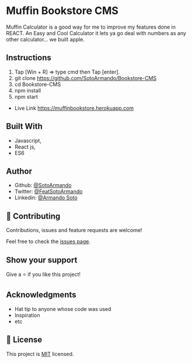 # Muffin Bookstore CMS 

Muffin Calculator is a good way for me to improve my features done in REACT.
An Easy and Cool Calculator it lets ya go deal with numbers as any other calculator... we built apple.

## Instructions

1. Tap [Win + R] => type cmd then Tap [enter].
2. git clone https://github.com/SotoArmando/Bookstore-CMS
3. cd Bookstore-CMS
4. npm install
5. npm start

- Live Link https://muffinbookstore.herokuapp.com

## Built With

- Javascript,
- React js,
- ES6


## Author

- Github: [@SotoArmando](https://github.com/SotoArmando)
- Twitter: [@FeatSotoArmando](https://twitter.com/FeatSotoArmando)
- Linkedin: [@Armando Soto](https://linkedin.com/armando-josé-soto-263455124)



## 🤝 Contributing

Contributions, issues and feature requests are welcome!

Feel free to check the [issues page](issues/).

## Show your support

Give a ⭐️ if you like this project!

## Acknowledgments

- Hat tip to anyone whose code was used
- Inspiration
- etc

## 📝 License

This project is [MIT](lic.url) licensed.
